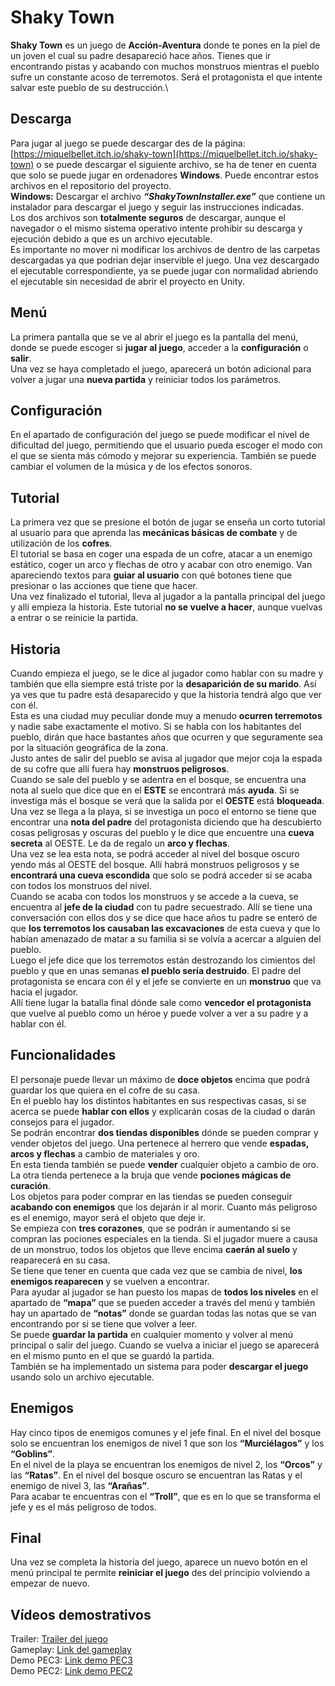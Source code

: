 # Shaky Town
**Shaky Town** es un juego de **Acción-Aventura** donde te pones en la piel de un joven el cual su padre desapareció hace años. Tienes que ir encontrando pistas y acabando con muchos monstruos mientras el pueblo sufre un constante acoso de terremotos. Será el protagonista el que intente salvar este pueblo de su destrucción.\

## Descarga
Para jugar al juego se puede descargar des de la página: [https://miquelbellet.itch.io/shaky-town](https://miquelbellet.itch.io/shaky-town) o se puede descargar el siguiente archivo, se ha de tener en cuenta que solo se puede jugar en ordenadores **Windows**. Puede encontrar estos archivos en el repositorio del proyecto.\
**Windows:** Descargar el archivo ***“ShakyTownInstaller.exe”*** que contiene un instalador para descargar el juego y seguir las instrucciones indicadas.\
Los dos archivos son **totalmente seguros** de descargar, aunque el navegador o el mismo sistema operativo intente prohibir su descarga y ejecución debido a que es un archivo ejecutable.\
Es importante no mover ni modificar los archivos de dentro de las carpetas descargadas ya que podrian dejar inservible el juego.
Una vez descargado el ejecutable correspondiente, ya se puede jugar con normalidad abriendo el ejecutable sin necesidad de abrir el proyecto en Unity.

## Menú
La primera pantalla que se ve al abrir el juego es la pantalla del menú, donde se puede escoger si **jugar al juego**, acceder a la **configuración** o **salir**.\
Una vez se haya completado el juego, aparecerá un botón adicional para volver a jugar una **nueva partida** y reiniciar todos los parámetros.

## Configuración
En el apartado de configuración del juego se puede modificar el nivel de dificultad del juego, permitiendo que el usuario pueda escoger el modo con el que se sienta más cómodo y mejorar su experiencia.
También se puede cambiar el volumen de la música y de los efectos sonoros.

## Tutorial
La primera vez que se presione el botón de jugar se enseña un corto tutorial al usuario para que aprenda las **mecánicas básicas de combate** y de utilización de los **cofres**.\
El tutorial se basa en coger una espada de un cofre, atacar a un enemigo estático, coger un arco y flechas de otro y acabar con otro enemigo. Van apareciendo textos para **guiar al usuario** con qué botones tiene que presionar o las acciones que tiene que hacer.\
Una vez finalizado el tutorial, lleva al jugador a la pantalla principal del juego y allí empieza la historia. Este tutorial **no se vuelve a hacer**, aunque vuelvas a entrar o se reinicie la partida.

## Historia
Cuando empieza el juego, se le dice al jugador como hablar con su madre y también que ella siempre está triste por la **desaparición de su marido**. Así ya ves que tu padre está desaparecido y que la historia tendrá algo que ver con él.\
Esta es una ciudad muy peculiar donde muy a menudo **ocurren terremotos** y nadie sabe exactamente el motivo. Si se habla con los habitantes del pueblo, dirán que hace bastantes años que ocurren y que seguramente sea por la situación geográfica de la zona.\
Justo antes de salir del pueblo se avisa al jugador que mejor coja la espada de su cofre que allí fuera hay **monstruos peligrosos**.\
Cuando se sale del pueblo y se adentra en el bosque, se encuentra una nota al suelo que dice que en el **ESTE** se encontrará más **ayuda**. Si se investiga más el bosque se verá que la salida por el **OESTE** está **bloqueada**.\
Una vez se llega a la playa, si se investiga un poco el entorno se tiene que encontrar una **nota del padre** del protagonista diciendo que ha descubierto cosas peligrosas y oscuras del pueblo y le dice que encuentre una **cueva secreta** al OESTE. Le da de regalo un **arco y flechas**.\
Una vez se lea esta nota, se podrá acceder al nivel del bosque oscuro yendo más al OESTE del bosque. Allí habrá monstruos peligrosos y se **encontrará una cueva escondida** que solo se podrá acceder si se acaba con todos los monstruos del nivel.\
Cuando se acaba con todos los monstruos y se accede a la cueva, se encuentra al **jefe de la ciudad** con tu padre secuestrado. Allí se tiene una conversación con ellos dos y se dice que hace años tu padre se enteró de que **los terremotos los causaban las excavaciones** de esta cueva y que lo habían amenazado de matar a su familia si se volvía a acercar a alguien del pueblo.\
Luego el jefe dice que los terremotos están destrozando los cimientos del pueblo y que en unas semanas **el pueblo sería destruido**. El padre del protagonista se encara con él y el jefe se convierte en un **monstruo** que va hacia el jugador.\
Allí tiene lugar la batalla final dónde sale como **vencedor el protagonista** que vuelve al pueblo como un héroe y puede volver a ver a su padre y a hablar con él.

## Funcionalidades
El personaje puede llevar un máximo de **doce objetos** encima que podrá guardar los que quiera en el cofre de su casa.\
En el pueblo hay los distintos habitantes en sus respectivas casas, si se acerca se puede **hablar con ellos** y explicarán cosas de la ciudad o darán consejos para el jugador.\
Se podrán encontrar **dos tiendas disponibles** dónde se pueden comprar y vender objetos del juego. Una pertenece al herrero que vende **espadas, arcos y flechas** a cambio de materiales y oro.\
En esta tienda también se puede **vender** cualquier objeto a cambio de oro. La otra tienda pertenece a la bruja que vende **pociones mágicas de curación**.\
Los objetos para poder comprar en las tiendas se pueden conseguir **acabando con enemigos** que los dejarán ir al morir. Cuanto más peligroso es el enemigo, mayor será el objeto que deje ir.\
Se empieza con **tres corazones**, que se podrán ir aumentando si se compran las pociones especiales en la tienda. Si el jugador muere a causa de un monstruo, todos los objetos que lleve encima **caerán al suelo** y reaparecerá en su casa.\
Se tiene que tener en cuenta que cada vez que se cambia de nivel, **los enemigos reaparecen** y se vuelven a encontrar.\
Para ayudar al jugador se han puesto los mapas de **todos los niveles** en el apartado de **“mapa”** que se pueden acceder a través del menú y también hay un apartado de **“notas”** donde se guardan todas las notas que se van encontrando por si se tiene que volver a leer.\
Se puede **guardar la partida** en cualquier momento y volver al menú principal o salir del juego. Cuando se vuelva a iniciar el juego se aparecerá en el mismo punto en el que se guardó la partida.\
También se ha implementado un sistema para poder **descargar el juego** usando solo un archivo ejecutable.

## Enemigos
Hay cinco tipos de enemigos comunes y el jefe final. En el nivel del bosque solo se encuentran los enemigos de nivel 1 que son los **“Murciélagos”** y los **“Goblins”**.\
En el nivel de la playa se encuentran los enemigos de nivel 2, los **“Orcos”** y las **“Ratas”**. En el nivel del bosque oscuro se encuentran las Ratas y el enemigo de nivel 3, las **“Arañas”**.\
Para acabar te encuentras con el **“Troll”**, que es en lo que se transforma el jefe y es el más peligroso de todos.

## Final
Una vez se completa la historia del juego, aparece un nuevo botón en el menú principal te permite **reiniciar el juego** des del principio volviendo a empezar de nuevo.

## Vídeos demostrativos
Trailer: [Trailer del juego](https://youtu.be/RSdITcxYGjk)\
Gameplay: [Link del gameplay](https://youtu.be/nEKEFHgax8M)\
Demo PEC3: [Link demo PEC3](https://youtu.be/bPh163f2vaw)\
Demo PEC2: [Link demo PEC2](https://youtu.be/AXBrAbZyjKY)
